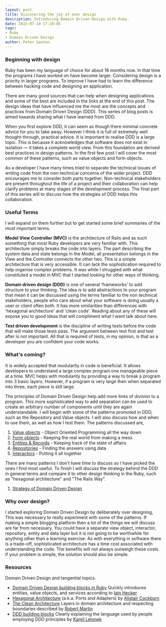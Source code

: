 ```yaml
---
layout: post
title: Discovering the joy of over design
description: Introducing Domain Driven Design with Ruby.
date: 2015-07-14 17:20:05
tags:
- Ruby
- Domain Driven Design
author: Peter Saxton
---
```


### Beginning with design

Ruby has been my language of choice for about 18 months now. In that time the programs I have worked on have become larger. Considering design is a priority in larger programs. To improve I have had to learn the difference between hacking code and designing an application.

There are many good sources that can help when designing applications and some of the best are included in the links at the end of this post. The design ideas that have influenced me the most are the concepts and practices from Domain Driven Design (DDD). This series of blog posts is aimed towards sharing what I have learned from DDD.

When you first explore DDD, it can seem as though there minimal concrete advice for you to take away. However I think it is full of extremely well thought-through, practical advice. It is important to realise DDD is a large topic. This is because it acknowledges that software does not exist in isolation — it takes a complete world view. From this foundation are derived best practices in design patterns. In the first few post I will cover the most common of these patterns, such as value objects and form objects.

As a developer I have many times tried to separate the technical issues of writing code from the non-technical concerns of the wider project. DDD encourages me to consider both parts together. Non-technical stakeholders are present throughout the life of a project and their collaboration can help clarify problems at many stages of the development process. The final part of this series will to discuss how the strategies of DDD helps this collaboration.

### Useful Terms

I will expand on them further but to get started some brief summaries of the most important terms.

**Model View Controller (MVC)** is the architecture of Rails and as such something that most Ruby developers are very familiar with. This architecture simply breaks the code into layers. The part describing the system data and state belongs in the Model, all presentation belongs in the View and the Controller connects the other two. This is a simple architecture that is very accessible. It can lack the sophistication required to help organise complex problems. It was while I struggled with what constituted a model in MVC that I started looking for other ways of thinking.

**Domain driven design (DDD)** is one of several 'frameworks' to add structure to your thinking. The idea is to add abstractions to your program that mean it can be discussed using the terms familiar to the non technical stakeholders, people who care about what your software is doing usually a user or client often both. It has more similarities than differences with 'hexagonal architecture' and 'clean code'. Reading about any of these will expose you to good ideas that will compliment what I want talk about here.

**Test driven development** is the discipline of writing tests before the code that will make those tests pass. The argument between test first and test after is not important. All that is required of tests, in my opinion, is that as a developer you are confident your code works.

### What's coming?

It is widely accepted that modularity in code is beneficial. It allows developers to understand a large complex program one manageable piece at a time. MVC helps with modularity by providing a way to break a program into 3 basic layers. However, if a program is very large then when separated into three, each piece is still large.

The principles of Domain Driven Design help add more lines of division to a program. This more sophisticated way to add separation can be used to create an arbitrary number of components until they are again understandable. I will begin with some of the patterns promoted in DDD, such as the Repository and Value objects. I will also discuss how and when to use them, as well as how I test them. The patterns discussed are,

1. [Value objects](/2015/07/15/value-objects-in-ruby.html) - Object Oriented Programming all the way down
2. [Form objects](/2015/07/23/application-border-control-with-ruby-form-objects.html) - Keeping the real world from making a mess
3. [Entities & Records](/2015/08/02/tackling-god-objects-in-ruby.html) - Keeping track of the state of affairs
4. [Repositories](/2015/08/09/untangle-your-domain-model-from-the-database.html) - Finding the answers using data
5. [Interactors](/2015/08/16/introducing-interactors-to-represent-getting-stuff-done.html) - Putting it all together

There are many patterns I don't have time to discuss so I have picked the ones I find most useful. To finish I will discuss the strategy behind the DDD in general terms and compare it to other design thinking in the Ruby, such as "hexagonal architecture" and "The Rails Way".

1. [Strategy of Domain Driven Design](/2015/08/20/domain-driven-design-where-the-real-value-lies.html)

### Why over design?

I started exploring Domain Driven Design by deliberately over designing, This was necessary to really experiment with some of the patterns. If making a simple blogging platform then a lot of the things we will discuss are far from necessary. You could have a separate view object, interactor, repository, entity and data layer but it is not going to be worthwhile for anything other than a learning exercise. As with everything in software there is a trade-off, sophisticated architecture has a time cost associated with understanding the code. The benefits will not always outweigh these costs. If your problem is simple, the solution should also be simple.

### Resources
Domain Driven Design and tangential topics.

- [Domain Driven Design building blocks in Ruby](http://www.iain.nl/domain-driven-design-building-blocks-in-ruby)
  Quickly introduces entities, value objects, and services according to [Iain Hecker](https://twitter.com/iain_nl)
- [Hexagonal Architecture](http://alistair.cockburn.us/Hexagonal+architecture)
  (a.k.a. Ports and Adapters) by [Alistair Cockburn](https://twitter.com/totheralistair)
- [The Clean Architecture](https://blog.8thlight.com/uncle-bob/2012/08/13/the-clean-architecture.html)
  Layers in domain architecture and respecting boundaries described by [Robert Martin](https://twitter.com/unclebobmartin)
- [DDD building blocks](https://medium.com/@KamilLelonek/ddd-building-blocks-for-ruby-developers-cdc6c25a80d2)
  Clearly explaining the language used by people employing DDD principles by [Kamil Lelonek](https://twitter.com/KamilLelonek)

